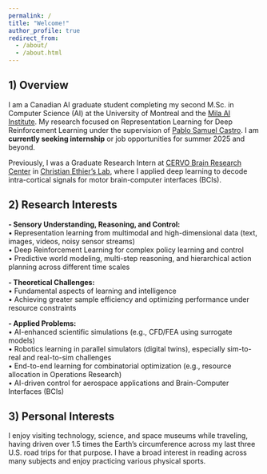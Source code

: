 ```yaml
---
permalink: /
title: "Welcome!"
author_profile: true
redirect_from: 
  - /about/
  - /about.html
---
```


## 1) Overview 

I am a Canadian AI graduate student completing my second M.Sc. in Computer Science (AI) at the University of Montreal and the [Mila AI Institute](https://mila.quebec/en). My research focused on Representation Learning for Deep Reinforcement Learning under the supervision of [Pablo Samuel Castro](https://mila.quebec/en/directory/pablo-samuel-castro). I am **currently seeking internship** or job opportunities for summer 2025 and beyond.


Previously, I was a Graduate Research Intern at [CERVO Brain Research Center](https://cervo.ulaval.ca/en) in [Christian Ethier’s Lab](https://scholar.google.ca/citations?user=9CzYcbAAAAAJ&hl=en), where I applied deep learning to decode intra-cortical signals for motor brain-computer interfaces (BCIs). 



## 2) Research Interests

**- Sensory Understanding, Reasoning, and Control:**  
• Representation learning from multimodal and high-dimensional data (text, images, videos, noisy sensor streams)  
• Deep Reinforcement Learning for complex policy learning and control  
• Predictive world modeling, multi-step reasoning, and hierarchical action planning across different time scales  

**- Theoretical Challenges:**  
• Fundamental aspects of learning and intelligence  
• Achieving greater sample efficiency and optimizing performance under resource constraints  

**- Applied Problems:**  
• AI-enhanced scientific simulations (e.g., CFD/FEA using surrogate models)  
• Robotics learning in parallel simulators (digital twins), especially sim-to-real and real-to-sim challenges  
• End-to-end learning for combinatorial optimization (e.g., resource allocation in Operations Research)  
• AI-driven control for aerospace applications and Brain-Computer Interfaces (BCIs)  


## 3) Personal Interests

I enjoy visiting technology, science, and space museums while traveling, having driven over 1.5 times the Earth’s circumference across my last three U.S. road trips for that purpose. I have a broad interest in reading across many subjects and enjoy practicing various physical sports.


